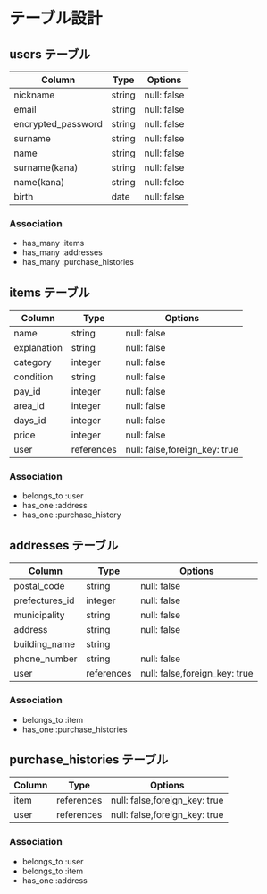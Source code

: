 # テーブル設計

## users テーブル

| Column                 | Type    | Options     |
| ---------------------- | ------- | ----------- |
| nickname               | string  | null: false |
| email                  | string  | null: false |
| encrypted_password     | string  | null: false |
| surname                | string  | null: false |
| name                   | string  | null: false |
| surname(kana)          | string  | null: false |
| name(kana)             | string  | null: false |
| birth                  | date    | null: false |

### Association

- has_many :items
- has_many :addresses
- has_many :purchase_histories

## items テーブル

| Column        | Type       | Options                       |
| ------------- | ---------- | ----------------------------- |
| name          | string     | null: false                   |
| explanation   | string     | null: false                   |
| category      | integer    | null: false                   |
| condition     | string     | null: false                   |
| pay_id        | integer    | null: false                   |
| area_id       | integer    | null: false                   |
| days_id       | integer    | null: false                   |
| price         | integer    | null: false                   |
| user          | references | null: false,foreign_key: true |

### Association
- belongs_to :user
- has_one :address
- has_one :purchase_history

## addresses テーブル

| Column          | Type       | Options      |
| --------------- | ---------- | ------------ |
| postal_code     | string     | null: false  |
| prefectures_id  | integer    | null: false  |
| municipality    | string     | null: false  |
| address         | string     | null: false  |
| building_name   | string     |              |
| phone_number    | string     | null: false  |
| user            | references | null: false,foreign_key: true  |

### Association
- belongs_to :item
- has_one :purchase_histories

## purchase_histories テーブル

| Column | Type       | Options     |
| ------ | ---------- | ----------------------------- |
| item   | references | null: false,foreign_key: true |
| user   | references | null: false,foreign_key: true |

### Association
- belongs_to :user
- belongs_to :item
- has_one :address